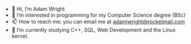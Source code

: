- 👋 Hi, I’m Adam Wright
- 👀 I’m interested in programming for my Computer Science degree (BSc)
- 📫 How to reach me: you can email me at adamjwright@rocketmail.com
- 🌱 I’m currently studying C++, SQL, Web Development and the Linux kernel.
<!---
adamjyee/adamjyee is a ✨ special ✨ repository because its `README.md` (this file) appears on your GitHub profile.
You can click the Preview link to take a look at your changes.
--->
